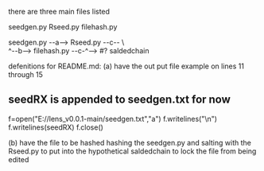 there are three main files listed

seedgen.py
Rseed.py
filehash.py

seedgen.py --a--> Rseed.py --c--
        \                       \
         ^--b--> filehash.py --c-^--> #? saldedchain

defenitions for README.md:
(a) have the out put file example on lines 11 through 15 

## seedRX is appended to seedgen.txt for now
f=open("E://lens_v0.0.1-main/seedgen.txt","a")
f.writelines("\n")
f.writelines(seedRX)
f.close()

(b) have the file to be hashed
hashing the seedgen.py and salting with the Rseed.py to put into the hypothetical saldedchain
to lock the file from being edited 

